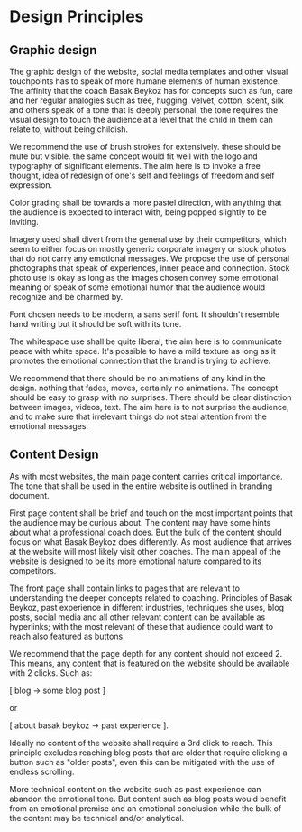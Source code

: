 # Design Principles

## Graphic design

The graphic design of the website, social media templates and other
visual touchpoints has to speak of more humane elements of human
existence. The affinity that the coach Basak Beykoz has for concepts
such as fun, care and her regular analogies such as tree, hugging,
velvet, cotton, scent, silk and others speak of a tone that is deeply
personal, the tone requires the visual design to touch the audience at a
level that the child in them can relate to, without being childish.

We recommend the use of brush strokes for extensively. these should be
mute but visible. the same concept would fit well with the logo and
typography of significant elements. The aim here is to invoke a free
thought, idea of redesign of one's self and feelings of freedom and self
expression.

Color grading shall be towards a more pastel direction, with anything
that the audience is expected to interact with, being popped slightly to
be inviting. 

Imagery used shall divert from the general use by their competitors,
which seem to either focus on mostly generic corporate imagery or stock
photos that do not carry any emotional messages. We propose the use of
personal photographs that speak of experiences, inner peace and
connection. Stock photo use is okay as long as the images chosen convey
some emotional meaning or speak of some emotional humor that the
audience would recognize and be charmed by.

Font chosen needs to be modern, a sans serif font. It shouldn't resemble
hand writing but it should be soft with its tone.

The whitespace use shall be quite liberal, the aim here is to
communicate peace with white space. It's possible to have a mild texture
as long as it promotes the emotional connection that the brand is trying
to achieve.

We recommend that there should be no animations of any kind in the
design. nothing that fades, moves, certainly no animations. The concept
should be easy to grasp with no surprises. There should be clear
distinction between images, videos, text. The aim here is to not
surprise the audience, and to make sure that irrelevant things do not
steal attention from the emotional messages.

## Content Design

As with most websites, the main page content carries critical
importance. The tone that shall be used in the entire website is
outlined in branding document. 

First page content shall be brief and touch on the most important points
that the audience may be curious about. The content may have some hints
about what a professional coach does. But the bulk of the content should
focus on what Basak Beykoz does differently. As most audience that
arrives at the website will most likely visit other coaches. The main
appeal of the website is designed to be its more emotional nature
compared to its competitors.

The front page shall contain links to pages that are relevant to
understanding the deeper concepts related to coaching. Principles of
Basak Beykoz, past experience in different industries, techniques she
uses, blog posts, social media and all other relevant content can be
available as hyperlinks; with the most relevant of these that audience
could want to reach also featured as buttons.

We recommend that the page depth for any content should not exceed 2.
This means, any content that is featured on the website should be
available with 2 clicks. Such as: 

[ blog -> some blog post ] 

or

[ about basak beykoz -> past experience ]. 

Ideally no content of the website shall require a 3rd click to reach.
This principle excludes reaching blog posts that are older that require
clicking a button such as "older posts", even this can be mitigated with
the use of endless scrolling. 

More technical content on the website such as past experience can
abandon the emotional tone. But content such as blog posts would benefit
from an emotional premise and an emotional conclusion while the bulk of
the content may be technical and/or analytical.
